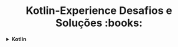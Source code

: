 <h1 align="center"> Kotlin-Experience Desafios e Soluções :books:</h1>
<details>
    <summary><strong>Kotlin</strong></summary>
    <br />
    <div align="left">
        <!-- Desafio de Projeto Kotlin -->
    <table border=1>
            <tr>
                <th colspan="4">Desafio de Projeto Kotlin</th>
            </tr>
            <tr>
                <th colspan="4"></th>
            </tr>
            <tr>
                <th>Etapa</th>
                <th>Desafio</th>
                <th>Solução</th>
                <th>Status</th>
            </tr>
            <tr>
                <td align="center">1</td>
                <td><a href="">Abstraindo Formações da DIO Usando OO com Kotlin</a></td>
                <td><a href="https://github.com/wbhard/aprenda-kotlin-com-exemplos-lab">Código</a></td>
                <td align="center">✅</td>
            </tr>
        </table>
    <div align="left">
        <!-- Introdução a Programação em Kotlin -->
        <table border=1>
            <tr>
                <th colspan="4">Refinando sua Técnica Com Desafios de Código em Kotlin</th>
            </tr>
            <tr>
                <th colspan="4"></th>
            </tr>
            <tr>
                <th>Etapa</th>
                <th>Desafio</th>
                <th>Solução</th>
                <th>Status</th>
            </tr>
            <tr>
                <td align="center">1</td>
                <td><a href="https://github.com/wbhard/Kotlin-Experience/blob/main/Kotlin/1.Suas%20Primeiras%20Condi%C3%A7oes%20em%20Kotlin/README.md">Suas Primeiras Condiçoes em Kotlin</a></td>
                <td><a href="https://github.com/wbhard/Kotlin-Experience/blob/main/Kotlin/1.Suas%20Primeiras%20Condi%C3%A7oes%20em%20Kotlin/solucao.kt">Código</a></td>
                <td align="center">✅</td>
            </tr>
            <tr>
                <td align="center">2</td>
                <td><a href="https://github.com/wbhard/Kotlin-Experience/blob/main/Kotlin/2.Avan%C3%A7ando%20Tecnicamente%20Com%20a%20Express%C3%A3o%20When/README.md">Avançando Tecnicamente Com a Expressão When</a></td>
                <td><a href="https://github.com/wbhard/Kotlin-Experience/blob/main/Kotlin/2.Avan%C3%A7ando%20Tecnicamente%20Com%20a%20Express%C3%A3o%20When/solucao.kt">Código</a></td>
                <td align="center">✅</td>
            </tr>
            <tr>
                <td align="center">3</td>
                <td><a href="https://github.com/wbhard/Kotlin-Experience/blob/main/Kotlin/3.Explorando%20Mapas%2C%20Loops%20e%20Regras%20com%20Kotlin/README.md">Explorando Mapas, Loops e Regras com kotlin</a></td>
                <td><a href="https://github.com/wbhard/Kotlin-Experience/blob/main/Kotlin/3.Explorando%20Mapas%2C%20Loops%20e%20Regras%20com%20Kotlin/solucao.kt">Código</a></td>
                <td align="center">✅</td>
            </tr>
            <tr>
                <td align="center">4</td>
                <td><a href="https://github.com/wbhard/Kotlin-Experience/blob/main/Kotlin/4.Utilizando%20a%20Keyword%20Object%20com%20Orienta%C3%A7%C3%A3o%20a%20Objetos%20(OO)/README.md">Utilizando a Keyword Object com Orientação a Objetos (OO)</a></td>
                <td><a href="https://github.com/wbhard/Kotlin-Experience/blob/main/Kotlin/4.Utilizando%20a%20Keyword%20Object%20com%20Orienta%C3%A7%C3%A3o%20a%20Objetos%20(OO)/solucao.kt">Código</a></td>
                <td align="center">✅</td>
            </tr>
            <tr>
                <td align="center">5</td>
                <td><a href="https://github.com/wbhard/Kotlin-Experience/blob/main/Kotlin/5.Orienta%C3%A7%C3%A3o%20a%20Objetos%20(OO)%20Visando%20Solu%C3%A7%C3%B5es%20Mais%20Idiom%C3%A1ticas/README.md">Orientação a Objetos (OO) Visando Soluções Mais Idiomáticas</a></td>
                <td><a href="https://github.com/wbhard/Kotlin-Experience/blob/main/Kotlin/5.Orienta%C3%A7%C3%A3o%20a%20Objetos%20(OO)%20Visando%20Solu%C3%A7%C3%B5es%20Mais%20Idiom%C3%A1ticas/solucao.kt">Código</a></td>
                <td align="center">✅</td>
            </tr>
        </table>
    </div>
</details>
